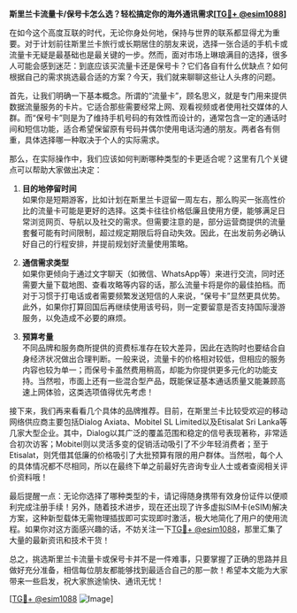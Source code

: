 **斯里兰卡流量卡/保号卡怎么选？轻松搞定你的海外通讯需求[[TG💪+ @esim1088](https://t.me/s/esim1088)]**

在如今这个高度互联的时代，无论你身处何地，保持与世界的联系都显得尤为重要。对于计划前往斯里兰卡旅行或长期居住的朋友来说，选择一张合适的手机卡或流量卡无疑是最基础也是最关键的一步。然而，面对市场上琳琅满目的选择，很多人可能会感到迷茫：到底应该买流量卡还是保号卡？它们各自有什么优缺点？如何根据自己的需求挑选最合适的方案？今天，我们就来聊聊这些让人头疼的问题。

首先，让我们明确一下基本概念。所谓的“流量卡”，顾名思义，就是专门用来提供数据流量服务的卡片。它适合那些需要经常上网、观看视频或者使用社交媒体的人群。而“保号卡”则是为了维持手机号码的有效性而设计的，通常包含一定的通话时间和短信功能，适合希望保留原有号码并偶尔使用电话沟通的朋友。两者各有侧重，具体选择哪一种取决于个人的实际需求。

那么，在实际操作中，我们应该如何判断哪种类型的卡更适合呢？这里有几个关键点可以帮助大家做出决定：

1. **目的地停留时间**  
   如果你是短期游客，比如计划在斯里兰卡逗留一周左右，那么购买一张高性价比的流量卡可能是更好的选择。这类卡往往价格低廉且使用方便，能够满足日常浏览网页、导航以及社交的需求。但需要注意的是，部分运营商提供的流量套餐可能有时间限制，超过规定期限后将自动失效。因此，在出发前务必确认好自己的行程安排，并提前规划好流量使用策略。

2. **通信需求类型**  
   如果你更倾向于通过文字聊天（如微信、WhatsApp等）来进行交流，同时还需要大量下载地图、查看攻略等内容的话，那么流量卡将是你的最佳拍档。而对于习惯于打电话或者需要频繁发送短信的人来说，“保号卡”显然更具优势。此外，如果你打算回国后再继续使用该号码，则一定要留意是否支持国际漫游服务，以免造成不必要的麻烦。

3. **预算考量**  
   不同品牌和服务商所提供的资费标准存在较大差异，因此在选购时也要结合自身经济状况做出合理判断。一般来说，流量卡的价格相对较低，但相应的服务内容也较为单一；而保号卡虽然费用稍高，却能为你提供更多元化的功能支持。当然啦，市面上还有一些混合型产品，既能保证基本通话质量又能兼顾高速上网体验，这类选项值得优先考虑！

接下来，我们再来看看几个具体的品牌推荐。目前，在斯里兰卡比较受欢迎的移动网络供应商主要包括Dialog Axiata、Mobitel SL Limited以及Etisalat Sri Lanka等几家大型企业。其中，Dialog以其广泛的覆盖范围和稳定的信号表现著称，非常适合初次访客；Mobitel则以灵活多变的促销活动吸引了不少年轻消费者；至于Etisalat，则凭借其低廉的价格吸引了大批预算有限的用户群体。当然啦，每个人的具体情况都不尽相同，所以在最终下单之前最好先咨询专业人士或者查阅相关评价资料哦！

最后提醒一点：无论你选择了哪种类型的卡，请记得随身携带有效身份证件以便顺利完成注册手续！另外，随着技术进步，现在还出现了许多虚拟SIM卡(eSIM)解决方案，这种新型载体无需物理插拔即可实现即时激活，极大地简化了用户的使用流程。如果你对这方面感兴趣的话，不妨关注一下[TG💪+ @esim1088](https://t.me/s/esim1088)，那里汇集了大量的最新资讯和技术干货！

总之，挑选斯里兰卡流量卡或保号卡并不是一件难事，只要掌握了正确的思路并且做好充分准备，相信每位朋友都能够找到最适合自己的那一款！希望本文能为大家带来一些启发，祝大家旅途愉快、通讯无忧！

[[TG💪+ @esim1088](https://t.me/s/esim1088) ![Image](https://i.postimg.cc/4NQfJmqS/Snipaste-2025-05-13-00-14-12.png)]